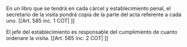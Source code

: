 En un libro que se tendrá en cada cárcel y establecimiento penal, el secretario de la visita pondrá copia de la parte del acta referente a cada uno. [[Art. 585 inc. 1 COT| ]]

El jefe del establecimiento es responsable del cumplimiento de cuanto ordenare la visita. [[Art. 585 inc. 2 COT| ]]
